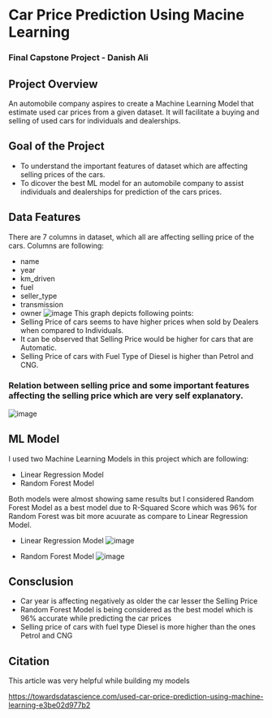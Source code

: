 # Car Price Prediction Using Macine Learning
### Final Capstone Project - Danish Ali

## Project Overview
An automobile company aspires to create a Machine Learning Model that estimate used car prices from a given dataset. It will facilitate a buying and selling of used cars for individuals and dealerships.

## Goal of the Project
* To understand the important features of dataset which are affecting selling prices of the cars.
* To dicover the best ML model for an automobile company to assist individuals and dealerships for prediction of the cars prices.

## Data Features
There are 7 columns in dataset, which all are affecting selling price of the cars. Columns are following:
* name
* year
* km_driven
* fuel
* seller_type
* transmission
* owner
 ![image](https://user-images.githubusercontent.com/109092241/212258994-d58a2009-e519-4902-b0bd-d0e32b42f161.png)
This graph depicts following points:
* Selling Price of cars seems to have higher prices when sold by Dealers when compared to Individuals.
* It can be observed that Selling Price would be higher for cars that are Automatic.
* Selling Price of cars with Fuel Type of Diesel is higher than Petrol and CNG.

### Relation between selling price and some important features affecting the selling price which are very self explanatory.

![image](https://user-images.githubusercontent.com/109092241/212260008-ba141588-31e5-4fec-80d5-1df2d5882bff.png)


## ML Model
I used two Machine Learning Models in this project which are following:
* Linear Regression Model 
* Random Forest Model

Both models were almost showing same results but I considered Random Forest Model as a best model due to R-Squared Score which was 96% for Random Forest was bit more acuurate as compare to Linear Regression Model.
* Linear Regression Model
![image](https://user-images.githubusercontent.com/109092241/212263701-8b8e492f-fb9e-4284-9e9a-26ef3ec0952c.png)

* Random Forest Model
![image](https://user-images.githubusercontent.com/109092241/212264020-5c18825b-a375-43b8-853f-02724ca0e5b7.png)


## Consclusion
* Car year is affecting negatively as older the car lesser the Selling Price
* Random Forest Model is being considered as the best model which is 96% accurate while predicting the car prices
* Selling price of cars with fuel type Diesel is more higher than the ones Petrol and CNG

## Citation
This article was very helpful while building my models

https://towardsdatascience.com/used-car-price-prediction-using-machine-learning-e3be02d977b2

